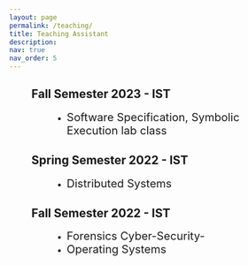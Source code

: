 ```yaml
---
layout: page
permalink: /teaching/
title: Teaching Assistant
description: 
nav: true
nav_order: 5
---
```



<h2 style="margin-left:40px">Fall Semester 2023 - IST</h2>

<ul>
	<li style="margin-left: 80px;"><span style="font-size:20px">Software Specification, Symbolic Execution lab class</span></li>
</ul>


<h2 style="margin-left:40px">Spring Semester 2022 - IST</h2>

<ul>
	<li style="margin-left: 80px;"><span style="font-size:20px">Distributed Systems</span></li>
</ul>


<h2 style="margin-left:40px">Fall Semester 2022 - IST</h2>

<ul>
	<li style="margin-left: 80px;"><span style="font-size:20px">Forensics Cyber-Security-</span> </li>
	<li style="margin-left: 80px;"><span style="font-size:20px">Operating Systems</span> </li>
</ul>




